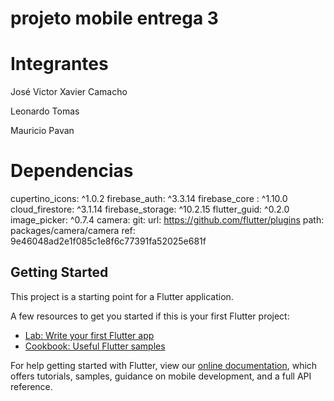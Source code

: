 # projeto mobile entrega 3

# Integrantes
José Victor Xavier Camacho

Leonardo Tomas 

Mauricio Pavan

# Dependencias
cupertino_icons: ^1.0.2
firebase_auth: ^3.3.14
firebase_core : ^1.10.0
cloud_firestore: ^3.1.14
firebase_storage: ^10.2.15
flutter_guid: ^0.2.0
image_picker: ^0.7.4
camera:
    git:
      url: https://github.com/flutter/plugins
      path: packages/camera/camera
      ref: 9e46048ad2e1f085c1e8f6c77391fa52025e681f

## Getting Started

This project is a starting point for a Flutter application.

A few resources to get you started if this is your first Flutter project:

- [Lab: Write your first Flutter app](https://flutter.dev/docs/get-started/codelab)
- [Cookbook: Useful Flutter samples](https://flutter.dev/docs/cookbook)

For help getting started with Flutter, view our
[online documentation](https://flutter.dev/docs), which offers tutorials,
samples, guidance on mobile development, and a full API reference.
